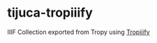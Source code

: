 # tijuca-tropiiify

IIIF Collection exported from Tropy using [Tropiiify](https://github.com/arkalab/tropiiify)

